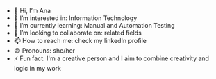- 👋 Hi, I’m Ana
- 👀 I’m interested in: Information Technology
- 🌱 I’m currently learning: Manual and Automation Testing
- 💞️ I’m looking to collaborate on: related fields
- 📫 How to reach me: check my linkedIn profile
- 😄 Pronouns: she/her
- ⚡ Fun fact: I'm a creative person and I aim to combine creativity and logic in my work
